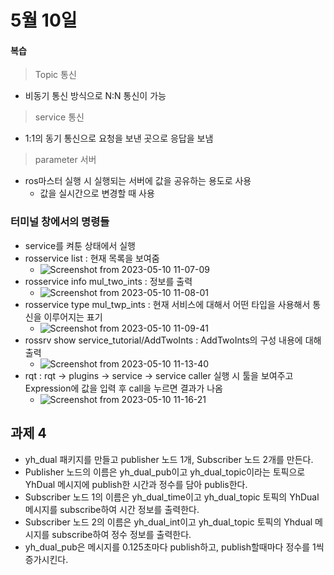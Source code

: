 # 5월 10일

#### 복습
> Topic 통신
- 비동기 통신 방식으로 N:N 통신이 가능

> service 통신
- 1:1의 동기 통신으로 요청을 보낸 곳으로 응답을 보냄

> parameter 서버
- ros마스터 실행 시 실행되는 서버에 값을 공유하는 용도로 사용
  - 값을 실시간으로 변경할 때 사용

### 터미널 창에서의 명령들
  - service를 켜툰 상태에서 실행
- rosservice list : 현재 목록을 보여줌
  - ![Screenshot from 2023-05-10 11-07-09](https://github.com/ajhwan/ros-study/assets/129160008/6f35935a-0f79-4af9-9f6a-c622bb609d8f)
- rosservice info mul_two_ints : 정보를 출력
  - ![Screenshot from 2023-05-10 11-08-01](https://github.com/ajhwan/ros-study/assets/129160008/1f7059ee-fefa-4f77-b382-ca5690d3ee64)
- rosservice type mul_twp_ints : 현재 서비스에 대해서 어떤 타입을 사용해서 통신을 이루어지는 표기
  - ![Screenshot from 2023-05-10 11-09-41](https://github.com/ajhwan/ros-study/assets/129160008/5b4fec43-14cf-477c-9b00-da4ab86e7b24)
- rossrv show service_tutorial/AddTwoInts : AddTwoInts의 구성 내용에 대해 출력
  - ![Screenshot from 2023-05-10 11-13-40](https://github.com/ajhwan/ros-study/assets/129160008/16690d50-4c9d-4593-8186-80bc8c59c1aa)
- rqt : rqt -> plugins -> service -> service caller 실행 시 툴을 보여주고 Expression에 값을 입력 후 call을 누르면 결과가 나옴
  - ![Screenshot from 2023-05-10 11-16-21](https://github.com/ajhwan/ros-study/assets/129160008/b16c2170-3b88-491b-9ddb-9e9a4ae0f602)

## 과제 4
- yh_dual 패키지를 만들고 publisher 노드 1개, Subscriber 노드 2개를 만든다.
- Publisher 노드의 이름은 yh_dual_pub이고 yh_dual_topic이라는 토픽으로 YhDual 메시지에 publish한 시간과 정수를 담아 publis한다.
- Subscriber 노드 1의 이름은 yh_dual_time이고 yh_dual_topic 토픽의 YhDual 메시지를 subscribe하여 시간 정보를 출력한다.
- Subscriber 노드 2의 이름은 yh_dual_int이고 yh_dual_topic 토픽의 Yhdual 메시지를 subscribe하여 정수 정보를 출력한다.
- yh_dual_pub은 메시지를 0.125초마다 publish하고, publish할때마다 정수를 1씩 증가시킨다.
